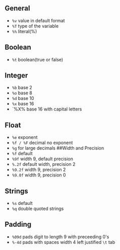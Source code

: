 ## General
- `%v` value in default format
- `%T` type of the variable
- `%%` literal(%)
## Boolean
- `%t` boolean(true or false)
## Integer
- `%b` base 2
- `%o` base 8
- `%d` base 10
- `%x` base 16
- `%X% base 16 with capital letters
## Float
- `%e` exponent
- `%f / %F` decimal no exponent
- `%g` for large decimals
##Width and Precision
- `%f` default
- `%9f` width 9, default precision
- `%.2f` default width, precision 2
- `%9.2f` width 9, precision 2
-  `%9.0f` width 9, precision 0
## Strings
- `%s` default
- `%q` double quoted strings
## Padding
- `%09d` pads digit to length 9 with preceeding 0's
- `%-4d` pads with spaces width 4 left justified
`\t` tab
